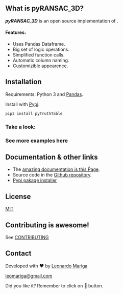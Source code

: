 <!-- <div align="center">
  <img src="https://raw.githubusercontent.com/leomariga/pyTruthTable/master/doc/logo.png"><br>
</div> -->

<!-- -----------------
[![PyPI Latest Release](https://img.shields.io/pypi/v/pyTruthTable.svg?style=for-the-badge)](https://pypi.org/project/pyTruthTable/)
[![License](https://img.shields.io/pypi/l/pyTruthTable.svg?style=for-the-badge)](https://github.com/leomariga/pyTruthTable/blob/master/LICENSE)
 -->
## What is pyRANSAC_3D?
**_pyRANSAC_3D_** is an open source implementation of  .

#### Features:
 - Uses Pandas Dataframe.
 - Big set of logic operations.
 - Simplified function calls.
 - Automatic column naming.
 - Customizible appearence.


## Installation
Requirements: Python 3 and [Pandas](https://github.com/pandas-dev/pandas).

Install with [Pypi](https://pypi.org/project/pyTruthTable/):

```sh
pip3 install pyTruthTable
```

### Take a look: 

<!-- ##### Example 1 - Binary operations

``` python
import pyTruthTable as ptt

# Initialize
t_table = ptt.PyTruthTable(["A", "B"])

# Create relations
t_table.append("not", "A")
t_table.append("and", "A", "B")
t_table.append("or", 2, "B")    # Use the column index or name
t_table.append("xor", -2, -1)
t_table.append("nand", -1, 0, name = "C") # Rename column
t_table.append("equals", "C", "A")
```

|   A   |   B   |  ¬ A  | A ^ B | ¬ A v B | (A ^ B) ⊕ (¬ A v B) |   C  | C ↔ A |
|:-----:|:-----:|:-----:|:-----:|:-------:|:-------------------:|:----:|:-----:|
|  True |  True | False |  True |   True  |        False        | True |  True |
|  True | False | False | False |  False  |        False        | True |  True |
| False |  True |  True | False |   True  |         True        | True | False |
| False | False |  True | False |   True  |         True        | True | False |

##### Example 2 - Prepositional logic clauses

``` python
import pyTruthTable as ptt

# Initialize
tt = ptt.PyTruthTable(["Hot", "Wet", "Rains"])

# Append new column with specified operation
tt.append("and", "Hot", "Wet")
tt.append("implies", 3, "Rains")
```

|  Hot  |  Wet  | Rains | Hot ^ Wet | (Hot ^ Wet) → (Rains) |
|:-----:|:-----:|:-----:|:---------:|:---------------------:|
|  True |  True |  True |    True   |          True         |
|  True |  True | False |    True   |         False         |
|  True | False |  True |   False   |          True         |
|  True | False | False |   False   |          True         |
| False |  True |  True |   False   |          True         |
| False |  True | False |   False   |          True         |
| False | False |  True |   False   |          True         |
| False | False | False |   False   |          True         | -->

### See more examples here


## Documentation & other links
 - The [amazing documentation is this Ṕage](https://leomariga.github.io/pyTruthTable/).
 - Source code in the [Github repository](https://github.com/leomariga/pyTruthTable).
 - [Pypi pakage installer](https://pypi.org/project/pyTruthTable/)


## License
[MIT](https://github.com/leomariga/pyTruthTable/blob/master/LICENSE)

## Contributing is awesome!

See [CONTRIBUTING](https://github.com/leomariga/pyTruthTable/blob/master/CONTRIBUTING.md)




## Contact

Developed with :heart: by [Leonardo Mariga](https://github.com/leomariga) 

leomariga@gmail.com

Did you like it? Remember to click on :star2: button.

